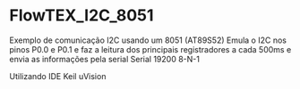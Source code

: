 # FlowTEX_I2C_8051
Exemplo de comunicação I2C usando um 8051 (AT89S52)
Emula o I2C nos pinos P0.0 e P0.1 e faz a leitura dos principais registradores a cada 500ms e envia as informações pela serial
Serial 19200 8-N-1 

Utilizando IDE Keil uVision
